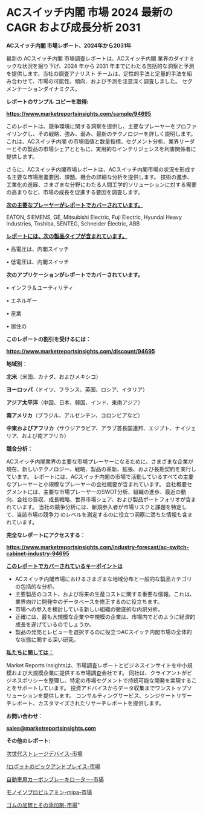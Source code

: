 # ACスイッチ内閣 市場 2024 最新の CAGR および成長分析 2031

<strong>ACスイッチ内閣 市場レポート、2024年から2031年</strong>

最新の ACスイッチ内閣 市場調査レポートは、ACスイッチ内閣 業界のダイナミックな状況を掘り下げ、2024 年から 2031 年までにわたる包括的な洞察と予測を提供します。当社の調査アナリスト チームは、定性的手法と定量的手法を組み合わせて、市場の可能性、傾向、および予測を注意深く調査しました。 セグメンテーションダイナミクス。



<strong>レポートのサンプル コピーを取得:</strong> <a href=https://www.marketreportsinsights.com/sample/94695>

<strong><u>https://www.marketreportsinsights.com/sample/94695</u></strong></a>

このレポートは、競争環境に関する洞察を提供し、主要なプレーヤーをプロファイリングし、その戦略、強み、弱み、最新のテクノロジーを詳しく説明します。 これは、ACスイッチ内閣 の市場価値と数量指標、セグメント分析、業界リーダーとその製品の市場シェアとともに、実用的なインテリジェンスを利害関係者に提供します。

さらに、ACスイッチ内閣市場レポートは、ACスイッチ内閣市場の状況を形成する主要な市場推進要因、課題、機会の詳細な分析を提供します。 技術の進歩、工業化の進展、さまざまな分野にわたる人間工学的ソリューションに対する需要の高まりなど、市場の成長を促進する要因を調査します。



<strong><u>次の主要なプレーヤーがレポートでカバーされています。</u></strong>

EATON, SIEMENS, GE, Mitsubishi Electric, Fuji Electric, Hyundai Heavy Industries, Toshiba, SENTEG, Schneider Electric, ABB



<strong><u><b>レポートには、次の製品タイプが含まれています。</b></u></strong>

• 高電圧は、内閣スイッチ

• 低電圧は、内閣スイッチ



<strong><b>次のアプリケーションがレポートでカバーされています。</b></strong>

• インフラ＆ユーティリティ

• エネルギー

• 産業

• 居住の



<strong><b>このレポートの割引を受けるには：</b></strong><a href=https://www.marketreportsinsights.com/discount/94695>

<strong><u>https://www.marketreportsinsights.com/discount/94695</u></strong></a>



<strong>地域別：</strong>



<strong>北米</strong>（米国、カナダ、およびメキシコ）



<strong>ヨーロッパ</strong>（ドイツ、フランス、英国、ロシア、イタリア）



<strong>アジア太平洋</strong>（中国、日本、韓国、インド、東南アジア）



<strong>南アメリカ</strong>（ブラジル、アルゼンチン、コロンビアなど）



<strong>中東およびアフリカ</strong>（サウジアラビア、アラブ首長国連邦、エジプト、ナイジェリア、および南アフリカ）



<strong>競合分析：</strong>

ACスイッチ内閣業界の主要な市場プレーヤーになるために、さまざまな企業が現在、新しいテクノロジー、戦略、製品の革新、拡張、および長期契約を実行しています。 レポートには、ACスイッチ内閣の市場で活動しているすべての主要なプレーヤーと小規模なプレーヤーの会社概要が含まれています。 会社概要セグメントには、主要な市場プレーヤーのSWOT分析、組織の進歩、最近の動向、会社の買収、成長戦略、世界市場シェア、および製品ポートフォリオが含まれています。 当社の競争分析には、新規参入者が市場リスクと課題を特定して、当該市場の競争力 のレベルを測定するのに役立つ洞察に満ちた情報も含まれています。



<strong>完全なレポートにアクセスする</strong>：

<a href=https://www.marketreportsinsights.com/industry-forecast/ac-switch-cabinet-industry-94695>

<strong><u>https://www.marketreportsinsights.com/industry-forecast/ac-switch-cabinet-industry-94695</u></strong></a>



<strong><u><b>このレポートでカバーされているキーポイントは</b></u></strong>
<ul>
  <li>ACスイッチ内閣市場におけるさまざまな地域分布と一般的な製品カテゴリの包括的な分析。</li>
  <li>主要製品のコスト、および将来の生産コストに関する重要な情報。これは、業界向けに開発中のデータベースを修正するのに役立ちます。</li>
  <li>市場への参入を検討している新しい組織の徹底的な内訳分析。</li>
  <li>正確には、最も大規模な企業や中規模の企業は、市場内でどのように経済的成長を遂げているのでしょうか。</li>
  <li>製品の発売とレビューを選択するのに役立つACスイッチ内閣市場の全体的な状態に関する深い研究。</li>
</ul>


<strong><u><b>私たちに関しては：</b></u></strong>

Market Reports Insightsは、市場調査レポートとビジネスインサイトを中小規模および大規模企業に提供する市場調査会社です。 同社は、クライアントがビジネスポリシーを整理し、特定の市場セグメントで持続可能な開発を実現することをサポートしています。 投資アドバイスからデータ収集までワンストップソリューションを提供します。 コンサルティングサービス、シンジケートリサーチレポート、カスタマイズされたリサーチレポートを提供します。



<strong><b>お問い合わせ</b></strong>：

<a href=mailto:sales@marketreportsinsights.com>

<strong><u>sales@marketreportsinsights.com</u></strong></a>



<strong>その他のレポート:</strong>

<a href=https://www.linkedin.com/pulse/次世代ストレージデバイス-市場-2023-競争分析と事業成長-2030-68xzf/>次世代ストレージデバイス-市場</a>

<a href=https://www.linkedin.com/pulse//ロボットのピックアンドプレイス-市場-2023-総利益と主要ベンダー-kambf/>/ロボットのピックアンドプレイス-市場</a>

<a href=https://www.linkedin.com/pulse/自動車用カーボンブレーキローター-市場-2023-最新の-cagr-および成長分析-2030-pr-news-hub-yh4of/>自動車用カーボンブレーキローター-市場</a>

<a href=https://www.linkedin.com/pulse/モノイソプロピルアミン-mipa-市場-2023-収益と成長ドライバー-1wjdf/>モノイソプロピルアミン-mipa-市場</a>

<a href=https://www.linkedin.com/pulse/ゴムの加硫とその添加剤-市場-2023-swot-分析と最新イノベーション-y6gvc/>ゴムの加硫とその添加剤-市場</a>"
